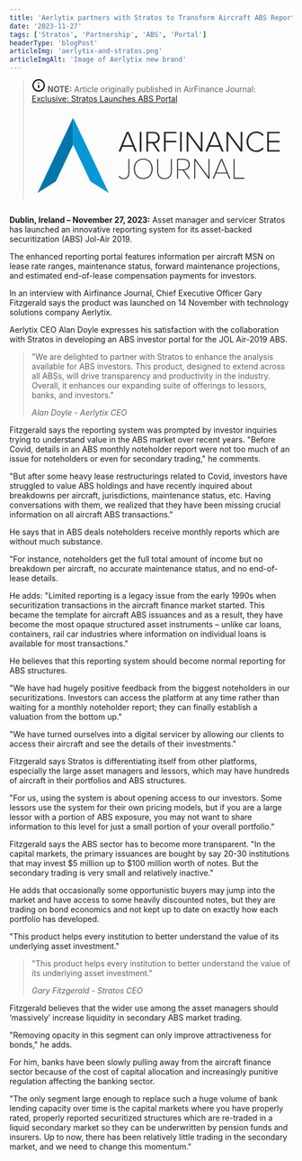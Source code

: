 ```yaml
---
title: 'Aerlytix partners with Stratos to Transform Aircraft ABS Reporting'
date: '2023-11-27'
tags: ['Stratos', 'Partnership', 'ABS', 'Portal']
headerType: 'blogPost'
articleImg: 'aerlytix-and-stratos.png'
articleImgAlt: 'Image of Aerlytix new brand'
---
```


<blockquote class="callout callout__info" style="margin-bottom:28px">
<p> <svg width="24" height="24" viewBox="0 0 24 24" fill="none" style="margin-top:-3px">
<path d="M12 22C17.5228 22 22 17.5228 22 12C22 6.47715 17.5228 2 12 2C6.47715 2 2 6.47715 2 12C2 17.5228 6.47715 22 12 22Z" stroke="black" stroke-width="2" stroke-linecap="round" stroke-linejoin="round"/>
<path d="M12 16V12" stroke="black" stroke-width="2" stroke-linecap="round" stroke-linejoin="round"/>
<path d="M12 8H12.01" stroke="black" stroke-width="2" stroke-linecap="round" stroke-linejoin="round"/>
</svg> <strong>NOTE:</strong> Article originally published in AirFinance Journal: <a href="https://www.airfinancejournal.com/articles/3592323/exclusive-stratos-launches-abs-portal">Exclusive: Stratos Launches ABS Portal</a></p>
<svg class="airfinance-logo" viewBox="0 0 769 259">
<style type="text/css">
	.st0{fill:#26282A;}
	.st1{fill:#0076A9;}
	.st2{fill:#0698D6;}
</style>
<g>
	<g>
		<g>
			<path class="st0" d="M303.76,118.55L298,104.22h-30.85l-5.77,14.33h-5.77l23.86-58.29h6.2l23.86,58.29H303.76z M282.53,65.59
				l-13.72,34.08h27.53L282.53,65.59z"></path>
			<path class="st0" d="M318.1,118.55V60.26h4.98v58.29H318.1z"></path>
			<path class="st0" d="M371.76,118.55l-16.34-24.12h-12.85v24.12h-4.98V60.26h21.76c10.05,0,17.74,6.38,17.74,17.04
				c0,10.57-7.52,16.43-16.17,16.78l16.87,24.47H371.76z M371.85,77.3c0-7.34-5.24-12.5-12.93-12.5h-16.34v25.08h16.34
				C366.6,89.89,371.85,84.65,371.85,77.3z"></path>
			<path class="st0" d="M389.51,118.55V60.26h36.97v4.54h-31.99v21.59h31.38v4.54h-31.38v27.61H389.51z"></path>
			<path class="st0" d="M436.87,118.55V60.26h4.98v58.29H436.87z"></path>
			<path class="st0" d="M498.05,118.55l-36.7-50.08v50.08h-4.98V60.26h5.07l36.53,49.38V60.26h4.98v58.29H498.05z"></path>
			<path class="st0" d="M559.66,118.55l-5.77-14.33h-30.85l-5.77,14.33h-5.77l23.86-58.29h6.2l23.86,58.29H559.66z M538.43,65.59
				l-13.72,34.08h27.53L538.43,65.59z"></path>
			<path class="st0" d="M615.69,118.55l-36.7-50.08v50.08H574V60.26h5.07l36.53,49.38V60.26h4.98v58.29H615.69z"></path>
			<path class="st0" d="M632.91,89.45c0-17.92,13.02-30.15,29.54-30.15c9.26,0,16.26,4.11,21.24,10.31l-4.19,2.71
				c-3.67-5.07-10.05-8.48-17.04-8.48c-13.72,0-24.29,10.4-24.29,25.61c0,15.03,10.58,25.61,24.29,25.61
				c6.99,0,13.37-3.41,17.04-8.48l4.19,2.62c-5.16,6.38-11.97,10.4-21.24,10.4C645.93,119.6,632.91,107.37,632.91,89.45z"></path>
			<path class="st0" d="M693.82,118.55V60.26h36.97v4.54H698.8v21.59h31.38v4.54H698.8v23.07h31.99v4.54H693.82z"></path>
			<path class="st0" d="M255.7,191.67l2.36-2.1c2.71,3.84,6.47,7.08,12.41,7.08c8.65,0,13.98-6.03,13.98-14.59v-42.12h2.8v42.12
				c0,11.62-7.78,17.21-16.78,17.21C264.09,199.27,259.46,196.91,255.7,191.67z"></path>
			<path class="st0" d="M300.62,169.12c0-16.87,10.75-30.15,27.7-30.15c16.87,0,27.7,13.28,27.7,30.15
				c0,16.87-10.84,30.15-27.7,30.15C311.37,199.27,300.62,185.99,300.62,169.12z M352.97,169.12c0-15.99-9.7-27.53-24.64-27.53
				c-15.12,0-24.64,11.53-24.64,27.53c0,15.82,9.52,27.53,24.64,27.53C343.27,196.65,352.97,184.94,352.97,169.12z"></path>
			<path class="st0" d="M369.4,176.11v-36.18h2.8v36.18c0,12.93,6.64,20.54,18.88,20.54s18.88-7.6,18.88-20.54v-36.18h2.8v36.18
				c0,14.42-7.52,23.16-21.67,23.16C376.92,199.27,369.4,190.44,369.4,176.11z"></path>
			<path class="st0" d="M462.66,198.22l-17.74-25.17h-13.98v25.17h-2.8v-58.29h20.1c9.44,0,17.22,5.86,17.22,16.52
				c0,10.66-7.78,16.6-17.22,16.6l18,25.17H462.66z M462.39,156.45c0-8.04-5.59-13.9-14.16-13.9h-17.31v27.88h17.31
				C456.8,170.43,462.39,164.49,462.39,156.45z"></path>
			<path class="st0" d="M520.86,198.22l-39.33-53.75v53.75h-2.8v-58.29h2.8l39.33,53.22v-53.22h2.8v58.29H520.86z"></path>
			<path class="st0" d="M581.86,198.22l-6.46-15.64h-32.51l-6.47,15.64h-3.23l24.29-58.29h3.32l24.29,58.29H581.86z M559.14,143.16
				l-15.21,36.79h30.41L559.14,143.16z"></path>
			<path class="st0" d="M594.63,198.22v-58.29h2.8v55.67h29.28v2.62H594.63z"></path>
		</g>
		<g>
			<polygon class="st1" points="16.44,240.09 70.78,205.71 121.56,97.95 121.56,18.48 			"></polygon>
			<polygon class="st2" points="226.67,240.09 172.33,205.71 121.56,97.95 121.56,18.48 			"></polygon>
		</g>
	</g>
</g>
</svg>
</blockquote>

**Dublin, Ireland – November 27, 2023:** Asset manager and servicer Stratos has launched an innovative reporting system for its asset-backed securitization (ABS) Jol-Air 2019.

The enhanced reporting portal features information per aircraft MSN on lease rate ranges, maintenance status, forward maintenance projections, and estimated end-of-lease compensation payments for investors.

In an interview with Airfinance Journal, Chief Executive Officer Gary Fitzgerald says the product was launched on 14 November with technology solutions company Aerlytix.

Aerlytix CEO Alan Doyle expresses his satisfaction with the collaboration with Stratos in developing an ABS investor portal for the JOL Air-2019 ABS.

> "We are delighted to partner with Stratos to enhance the analysis available for ABS investors. This product, designed to extend across all ABSs, will drive transparency and productivity in the industry. Overall, it enhances our expanding suite of offerings to lessors, banks, and investors."
>
> <cite>Alan Doyle - Aerlytix CEO</cite>

Fitzgerald says the reporting system was prompted by investor inquiries trying to understand value in the ABS market over recent years.
"Before Covid, details in an ABS monthly noteholder report were not too much of an issue for noteholders or even for secondary trading," he comments.

"But after some heavy lease restructurings related to Covid, investors have struggled to value ABS holdings and have recently inquired about breakdowns per aircraft, jurisdictions, maintenance status, etc. Having conversations with them, we realized that they have been missing crucial information on all aircraft ABS transactions."

He says that in ABS deals noteholders receive monthly reports which are without much substance.

"For instance, noteholders get the full total amount of income but no breakdown per aircraft, no accurate maintenance status, and no end-of-lease details.

He adds: "Limited reporting is a legacy issue from the early 1990s when securitization transactions in the aircraft finance market started. This became the template for aircraft ABS issuances and as a result, they have become the most opaque structured asset instruments – unlike car loans, containers, rail car industries where information on individual loans is available for most transactions."

He believes that this reporting system should become normal reporting for ABS structures.

"We have had hugely positive feedback from the biggest noteholders in our securitizations. Investors can access the platform at any time rather than waiting for a monthly noteholder report; they can finally establish a valuation from the bottom up."

"We have turned ourselves into a digital servicer by allowing our clients to access their aircraft and see the details of their investments."

Fitzgerald says Stratos is differentiating itself from other platforms, especially the large asset managers and lessors, which may have hundreds of aircraft in their portfolios and ABS structures.

"For us, using the system is about opening access to our investors. Some lessors use the system for their own pricing models, but if you are a large lessor with a portion of ABS exposure, you may not want to share information to this level for just a small portion of your overall portfolio."

Fitzgerald says the ABS sector has to become more transparent. "In the capital markets, the primary issuances are bought by say 20-30 institutions that may invest $5 million up to $100 million worth of notes. But the secondary trading is very small and relatively inactive."

He adds that occasionally some opportunistic buyers may jump into the market and have access to some heavily discounted notes, but they are trading on bond economics and not kept up to date on exactly how each portfolio has developed.

"This product helps every institution to better understand the value of its underlying asset investment."

> "This product helps every institution to better understand the value of its underlying asset investment."
>
> <cite>Gary Fitzgerald - Stratos CEO</cite>

Fitzgerald believes that the wider use among the asset managers should ‘massively’ increase liquidity in secondary ABS market trading.

"Removing opacity in this segment can only improve attractiveness for bonds," he adds.

For him, banks have been slowly pulling away from the aircraft finance sector because of the cost of capital allocation and increasingly punitive regulation affecting the banking sector.

"The only segment large enough to replace such a huge volume of bank lending capacity over time is the capital markets where you have properly rated, properly reported securitized structures which are re-traded in a liquid secondary market so they can be underwritten by pension funds and insurers. Up to now, there has been relatively little trading in the secondary market, and we need to change this momentum."

